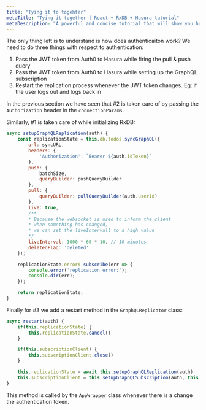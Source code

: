```yaml
---
title: "Tying it to togehter"
metaTitle: "Tying it together | React + RxDB + Hasura tutorial"
metaDescription: "A powerful and concise tutorial that will show you how to build an offline first app with RxDB and Hasura."
---
```


The only thing left is to understand is how does authenticaiton work? We need to do three things with respect to authentication:

1. Pass the JWT token from Auth0 to Hasura while firing the pull & push query
2. Pass the JWT token from Auth0 to Hasura while setting up the GraphQL subscription
3. Restart the replication process whenever the JWT token changes. Eg: if the user logs out and logs back in

In the previous section we have seen that #2 is taken care of by passing the `Authorization` header in the `connectionParams`.

Similarly, #1 is taken care of while initializing RxDB:

```js
async setupGraphQLReplication(auth) {
    const replicationState = this.db.todos.syncGraphQL({
        url: syncURL,
        headers: {
            'Authorization': `Bearer ${auth.idToken}`
        },
        push: {
            batchSize,
            queryBuilder: pushQueryBuilder
        },
        pull: {
            queryBuilder: pullQueryBuilder(auth.userId)
        },
        live: true,
        /**
        * Because the websocket is used to inform the client
        * when something has changed,
        * we can set the liveIntervall to a high value
        */
        liveInterval: 1000 * 60 * 10, // 10 minutes
        deletedFlag: 'deleted'
    });

    replicationState.error$.subscribe(err => {
        console.error('replication error:');
        console.dir(err);
    });

    return replicationState;
}
```

Finally for #3 we add a restart method in the `GraphQLReplicator` class:

```js
async restart(auth) {
    if(this.replicationState) {
        this.replicationState.cancel()
    }

    if(this.subscriptionClient) {
        this.subscriptionClient.close()
    }

    this.replicationState = await this.setupGraphQLReplication(auth)
    this.subscriptionClient = this.setupGraphQLSubscription(auth, this.replicationState)
}
```

This method is called by the `AppWrapper` class whenever there is a change the authentication token.